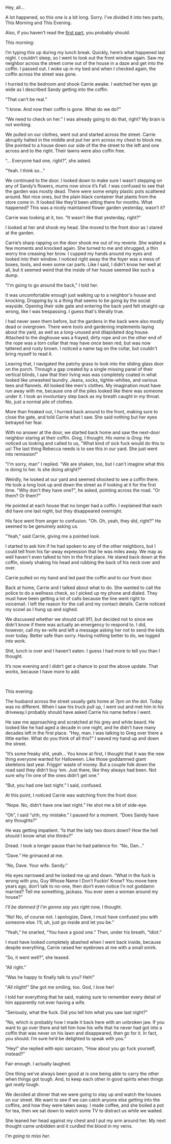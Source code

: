  Hey, all...

A lot happened, so this one is a bit long. Sorry. I've divided it into two parts, This Morning and This Evening.

Also, if you haven't read the [first part](https://www.reddit.com/r/nosleep/comments/ybx6tl/a_coffin_has_appeared_in_the_front_yard_of_every/), you probably should.  


This morning:

I’m typing this up during my lunch break. Quickly, here’s what happened last night. I couldn’t sleep, so I went to look out the front window again. Saw my neighbor across the street come out of the house in a daze and get into the coffin. I passed out. I woke up in my bed and when I checked again, the coffin across the street was gone.

I hurried to the bedroom and shook Carrie awake. I watched her eyes go wide as I described Sandy getting into the coffin.

“That can’t be real.”

“I know. And now their coffin is gone. What do we do?”

“We need to check on her.” I was already going to do that, right? My brain is not working.

We pulled on our clothes, went out and started across the street. Carrie abruptly halted in the middle and put her arm across my chest to block me. She pointed to a house down our side of the the street to the left and one across and to the right. Their lawns were also coffin free.

“... Everyone had one, right?”, she asked.

“Yeah. I think so...” 

We continued to the door. I looked down to make sure I wasn’t stepping on any of Sandy’s flowers, mums now since it’s Fall. I was confused to see that the garden was mostly dead. There were some empty plastic pots scattered around. Not nice ones, but the plain black container that plants from the store come in. It looked like they’d been sitting there for months. What happened? This was a nicely maintained flower garden yesterday, wasn’t it?

Carrie was looking at it, too. “It wasn’t like that yesterday, right?”

I looked at her and shook my head. She moved to the front door as I stared at the garden.

Carrie’s sharp rapping on the door shook me out of my reverie. She waited a few moments and knocked again. She turned to me and shrugged, a thin worry line creasing her brow. I cupped my hands around my eyes and looked into their window. I noticed right away the the foyer was a mess of boxes, tools, and even some car parts. Like I said, I didn’t know her well at all, but it seemed weird that the inside of her house seemed like such a dump.

"I'm going to go around the back," I told her.

It was uncomfortable enough just walking up to a neighbor's house and knocking. Dropping by is a thing that seems to be going by the social wayside. Opening their side gate and entering the back yard felt straight-up wrong, like I was trespassing. I guess that's literally true.

I had never seen them before, but the gardens in the back were also mostly dead or overgrown. There were tools and gardening implements laying about the yard, as well as a long-unused and dilapidated dog house. Attached to the doghouse was a frayed, dirty rope and on the other end of the rope was a torn collar that may have once been red, but was now tattered and rusty brown. I noticed a name tag on the collar, but couldn't bring myself to read it.

Leaving that, I navigated the patchy grass to look into the sliding glass door on the porch. Through a gap created by a single missing panel of their vertical blinds, I saw that their living was was completely coated in what looked like unwashed laundry. Jeans, socks, tightie-whities, and various tees and flannels. All looked like men's clothes. My imagination must have run away with me, because one of the piles looked like there was someone under it. I took an involuntary step back as my breath caught in my throat. No, just a normal pile of clothes.

More than freaked out, I hurried back around to the front, making sure to close the gate, and told Carrie what I saw. She said nothing but her eyes betrayed her fear.

With no answer at the door, we started back home and saw the next-door neighbor staring at their coffin. *Greg,*  I thought. *His name is Greg.* He noticed us looking and called to us, "What kind of sick fuck would do this to us! The last thing Rebecca needs is to see this in our yard. She just went into remission!"

"I'm sorry, man" I replied. "We are shaken, too, but I can't imagine what this is doing to her. Is she doing alright?"

Weirdly, he looked at our yard and seemed shocked to see a coffin there. He took a long look up and down the street as if looking at it for the first time. "Why don't they have one?", he asked, pointing across the road. "Or them? Or them?"

He pointed at each house that no longer had a coffin. I explained that each did have one last night, but they disappeared overnight.

His face went from anger to confusion. "Oh. Oh, yeah, they did, right?" He seemed to be genuinely asking us.

"Yeah," said Carrie, giving me a pointed look.

I started to ask him if he had spoken to any of the other neighbors, but I could tell from his far-away expression that he was miles away. We may as well haven't even talked to him in the first place. He stared back down at the coffin, slowly shaking his head and rubbing the back of his neck over and over.

Carrie pulled on my hand and led past the coffin and to our front door.

Back at home, Carrie and I talked about what to do. She wanted to call the police to do a wellness check, so I picked up my phone and dialed. They must have been getting a lot of calls because the line went right to voicemail. I left the reason for the call and my contact details. Carrie noticed my scowl as I hung up and sighed.

We discussed whether we should call 911, but decided not to since we didn’t know if there was actually an emergency to respond to. I did, however, call my ex-wife and left a message asking her not to send the kids over today. Better safe than sorry. Having nothing better to do, we logged into work.

Shit, lunch is over and I haven't eaten. I guess I had more to tell you than I thought.

It’s now evening and I didn’t get a chance to post the above update. That works, because I have more to add.

&#x200B;

This evening:

The husband across the street usually gets home at 7pm on the dot. Today was no different. When I saw his truck pull up, I went out and met him in his driveway.I probably should have asked Carrie his name before I went.

He saw me approaching and scratched at his grey and white beard. He looked like he had aged a decade in one night, and he didn’t have many decades left in the first place. “Hey, man. I was talking to Greg over there a little earlier. What do you think of all this?” I waved my hand up and down the street.

“It’s some freaky shit, yeah... You know at first, I thought that it was the new thing everyone wanted for Halloween. Like those goddamned giant skeletons last year. Friggin’ waste of money. But a couple folk down the road said they didn’t buy ‘em. Just there, like they always had been. Not sure why I’m one of the ones didn’t get one.”

“But, you had one last night.” I said, confused.

At this point, I noticed Carrie was watching from the front door.

“Nope. No, didn’t have one last night.” He shot me a bit of side-eye.

“Oh”, I said “uhh, my mistake.” I paused for a moment. “Does Sandy have any thoughts?”

He was getting impatient. “Is that the lady two doors down? How the hell should I know what she thinks?”

Dread. I took a longer pause than he had patience for. “No, Dan...”

“Dave.” He grimaced at me. 

“No, Dave. Your wife. Sandy.”

His eyes narrowed and he looked me up and down. “What in the fuck is wrong with you, Guy Whose Name I Don’t Fuckin’ Know? You move here years ago, don’t talk to no-one, then don’t even notice I’n not goddamn married? Tell me something, jackass. You ever seen a woman around my house?”

*I’ll be damned if I’m gonna say yes right now,*  I thought.

“No! No, of course not. I apologize, Dave, I must have confused you with someone else. I’ll, uh, just go inside and let you be.”

“Yeah,” he snarled, “You have a good one.” Then, under his breath, “Idiot.”

I must have looked completely abashed when I went back inside, because despite everything, Carrie raised her eyebrows at me with a small smirk. 

“So, it went well?”, she teased.

“All right.”

“Was he happy to finally talk to you? Heh!” 

“*All riiight!”* She got me smiling, too. God, I love her!

I told her everything that he said, making sure to remember every detail of him apparently not ever having a wife.

“Seriously, what the fuck. Did you tell him what you saw last night?”

“No, which is probably how I made it back here with an unbroken jaw. If you want to go over there and tell him how his wife that he never had got into a coffin that was never on his lawn and disappeared, then go for it. In fact, you should. I’m sure he’d be delighted to speak with you.”

“Hey!” she replied with epic sarcasm, “How about you go fuck yourself, instead?”

Fair enough. I actually laughed.

One thing we’ve always been good at is one being able to carry the other when things got tough. And, to keep each other in good spirits when things got *really* tough.

We decided at dinner that we were going to stay up and watch the houses on our street. We want to see if we can catch anyone else getting into the coffins, and how they were taken away. I made coffee, and she boiled a pot for tea, then we sat down to watch some TV to distract us while we waited.

She leaned her head against my chest and I put my arm around her. My next thought came unbidden and it curdled the blood in my veins.

*I’m going to miss her.*
